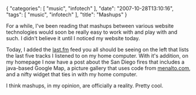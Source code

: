 {
    "categories": [
        "music", 
        "infotech"
    ], 
    "date": "2007-10-28T13:10:16", 
    "tags": [
        "music", 
        "infotech"
    ], 
    "title": "Mashups"
}

For a while, I've been reading that mashups between various website technologies would soon be really easy to work with and play with and such. I didn't believe it until I noticed my website today.

Today, I added the <a href="http://last.fm">last.fm</a> feed you all should be seeing on the left that lists the last five tracks I listened to on my home computer. With it's addition, on my homepage I now have a post about the San Diego fires that includes a java-based Google Map, a picture gallery that uses code from <a href="http://gallery.menalto.com/" target="_blank">menalto.com</a>, and a nifty widget that ties in with my home computer.

I think mashups, in my opinion, are officially a reality. Pretty cool.